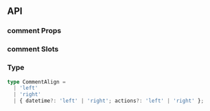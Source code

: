 ## API

### comment Props

<field-table :data="commentProps"/>

### comment Slots

<field-table :data="commentSlots" type="slots"/>

### Type

```typescript
type CommentAlign =
  | 'left'
  | 'right'
  | { datetime?: 'left' | 'right'; actions?: 'left' | 'right' };
```

<script setup>
import { ref } from 'vue';

const commentProps = ref([
  {
    name: 'author',
    desc: '作者名',
    type: 'string',
    value: '-',
  },
  {
    name: 'avatar',
    desc: '头像',
    type: 'string',
    value: '-',
  },
  {
    name: 'content',
    desc: '评论内容',
    type: 'string',
    value: '-',
  },
  {
    name: 'datetime',
    desc: '时间描述',
    type: 'string',
    value: '-',
  },
  {
    name: 'align',
    desc: '靠左/靠右 展示 datetime 和 actions',
    type: 'CommentAlign',
    value: "'left'",
  },
]);

const commentSlots = ref([
  {
    name: 'avatar',
    desc: '头像',
    type: '-',
    value: '-',
  },
  {
    name: 'author',
    desc: '作者',
    type: '-',
    value: '-',
  },
  {
    name: 'datetime',
    desc: '时间描述',
    type: '-',
    value: '-',
  },
  {
    name: 'content',
    desc: '评论内容',
    type: '-',
    value: '-',
  },
  {
    name: 'actions',
    desc: '操作列表',
    type: '-',
    value: '-',
  },
  {
    name: 'default',
    desc: '内容',
    type: '-',
    value: '-',
  },
]);
</script>
